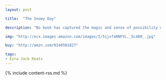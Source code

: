 ```yaml
---
layout: post

title:  "The Snowy Day"

description: "No book has captured the magic and sense of possibility of the first snowfall better than <em>The Snowy Day</em>. Universal in its appeal, the story has become a favorite of millions, as it reveals a child’s wonder at a new world, and the hope of capturing and keeping that wonder forever. The adventures of a little boy in the city on a very snowy day."

img: "http://ecx.images-amazon.com/images/I/51jvfaRNFYL._SL480_.jpg"

buy: "http://amzn.com/0140501827"

tags:
- Ezra Jack Keats
---
```


{% include content-rss.md %}